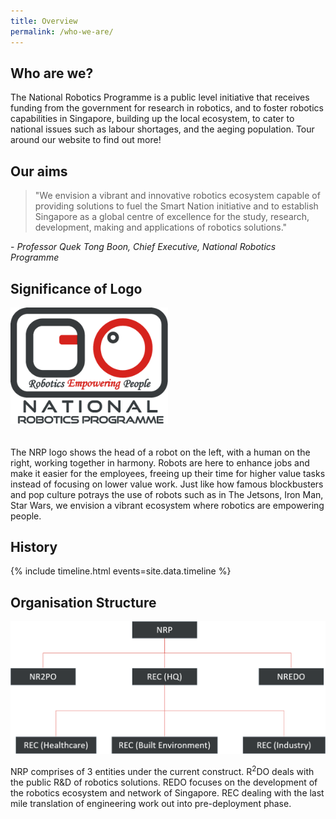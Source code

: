 ```yaml
---
title: Overview
permalink: /who-we-are/
---
```

## Who are we?
The National Robotics Programme is a public level initiative that receives funding from the government for research in robotics, and to foster robotics capabilities in Singapore, building up the local ecosystem, to cater to national issues such as labour shortages, and the aeging population. Tour around our website to find out more!

## Our aims
>"We envision a vibrant and innovative robotics ecosystem capable of providing solutions to fuel the Smart Nation initiative and to establish Singapore as a global centre of excellence for the study, research, development, making and applications of robotics solutions."  
  
\- *Professor Quek Tong Boon, Chief Executive, National Robotics Programme*  
  
## Significance of Logo
<img style="max-width:50%;margin-bottom:20px;" src="/images/nrp-logo.png">
  
The NRP logo shows the head of a robot on the left, with a human on the right, working together in harmony. Robots are here to enhance jobs and make it easier for the employees, freeing up their time for higher value tasks instead of focusing on lower value work. Just like how famous blockbusters and pop culture potrays the use of robots such as in The Jetsons, Iron Man, Star Wars, we envision a vibrant ecosystem where robotics are empowering people.
  
## History
  
{% include timeline.html events=site.data.timeline %}
  
## Organisation Structure  
![NRP Organisation Structure](/images/orgstruct.png)

NRP comprises of 3 entities under the current construct. R<sup>2</sup>DO deals with the public R&D of robotics solutions. REDO focuses on the development of the robotics ecosystem and network of Singapore. REC dealing with the last mile translation of engineering work out into pre-deployment phase.